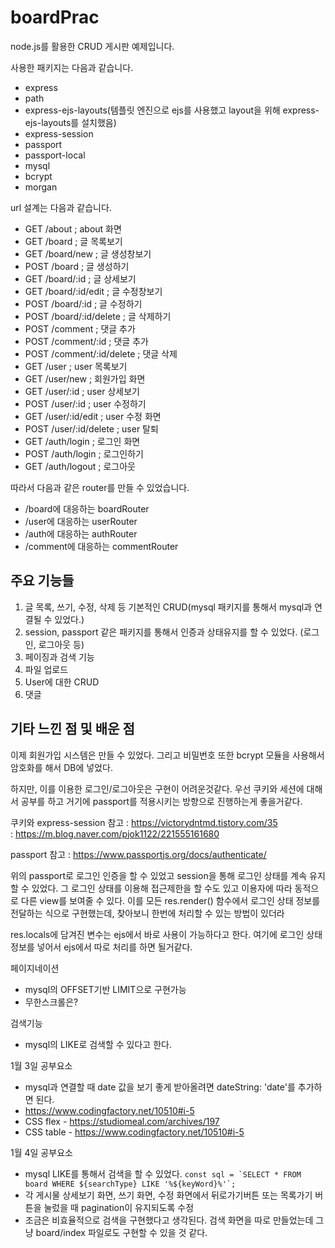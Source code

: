 # boardPrac

node.js를 활용한 CRUD 게시판 예제입니다. 

사용한 패키지는 다음과 같습니다. 

- express
- path
- express-ejs-layouts(템플릿 엔진으로 ejs를 사용했고 layout을 위해 express-ejs-layouts를 설치했음)
- express-session
- passport
- passport-local
- mysql
- bcrypt
- morgan

url 설계는 다음과 같습니다. 

- GET /about           ; about 화면
- GET /board           ; 글 목록보기
- GET /board/new       ; 글 생성창보기
- POST /board          ; 글 생성하기 
- GET /board/:id       ; 글 상세보기 
- GET /board/:id/edit  ; 글 수정창보기
- POST /board/:id      ; 글 수정하기 
- POST /board/:id/delete         ; 글 삭제하기
- POST /comment             ; 댓글 추가
- POST /comment/:id         ; 댓글 추가
- POST /comment/:id/delete  ; 댓글 삭제
- GET /user                 ; user 목록보기
- GET /user/new             ; 회원가입 화면
- GET /user/:id             ; user 상세보기
- POST /user/:id            ; user 수정하기
- GET /user/:id/edit            ; user 수정 화면
- POST /user/:id/delete          ; user 탈퇴
- GET /auth/login           ; 로그인 화면
- POST /auth/login          ; 로그인하기
- GET /auth/logout          ; 로그아웃


따라서 다음과 같은 router를 만들 수 있었습니다. 

- /board에 대응하는 boardRouter
- /user에 대응하는 userRouter
- /auth에 대응하는 authRouter
- /comment에 대응하는 commentRouter

## 주요 기능들 
1. 글 목록, 쓰기, 수정, 삭제 등 기본적인 CRUD(mysql 패키지를 통해서 mysql과 연결될 수 있었다.)
2. session, passport 같은 패키지를 통해서 인증과 상태유지를 할 수 있었다. (로그인, 로그아웃 등)
3. 페이징과 검색 기능
4. 파일 업로드
5. User에 대한 CRUD
6. 댓글



## 기타 느낀 점 및 배운 점
이제 회원가입 시스템은 만들 수 있었다. 
그리고 비밀번호 또한 bcrypt 모듈을 사용해서 암호화를 해서 DB에 넣었다. 

하지만, 이를 이용한 로그인/로그아웃은 구현이 어려운것같다. 우선 쿠키와 세션에 대해서 공부를 하고 거기에 passport를 적용시키는 방향으로 진행하는게 좋을거같다. 

쿠키와 express-session 참고 : https://victorydntmd.tistory.com/35  
                           : https://m.blog.naver.com/pjok1122/221555161680

passport 참고 : https://www.passportjs.org/docs/authenticate/ 

위의 passport로 로그인 인증을 할 수 있었고 session을 통해 로그인 상태를 계속 유지할 수 있었다. 
그 로그인 상태를 이용해 접근제한을 할 수도 있고 이용자에 따라 동적으로 다른 view를 보여줄 수 있다.
이를 모든 res.render() 함수에서 로그인 상태 정보를 전달하는 식으로 구현했는데, 찾아보니 한번에 처리할 수 있는
방법이 있더라 

res.locals에 담겨진 변수는 ejs에서 바로 사용이 가능하다고 한다. 여기에 로그인 상태 정보를 넣어서
ejs에서 따로 처리를 하면 될거같다. 

페이지네이션
- mysql의 OFFSET기반 LIMIT으로 구현가능
- 무한스크롤은? 

검색기능 
- mysql의 LIKE로 검색할 수 있다고 한다.

1월 3일 공부요소
- mysql과 연결할 때 date 값을 보기 좋게 받아올려면 dateString: 'date'를 추가하면 된다. 
- https://www.codingfactory.net/10510#i-5
- CSS flex - https://studiomeal.com/archives/197
- CSS table - https://www.codingfactory.net/10510#i-5

1월 4일 공부요소 
- mysql LIKE를 통해서 검색을 할 수 있었다. ``` const sql = `SELECT * FROM board WHERE ${searchType} LIKE '%${keyWord}%'`; ```
- 각 게시물 상세보기 화면, 쓰기 화면, 수정 화면에서 뒤로가기버튼 또는 목록가기 버튼을 눌렀을 때 pagination이 유지되도록 수정
- 조금은 비효율적으로 검색을 구현했다고 생각된다. 검색 화면을 따로 만들었는데 그냥 board/index 파일로도 구현할 수 있을 것 같다.
